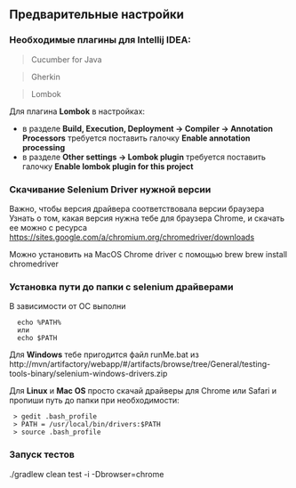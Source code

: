 

Предварительные настройки
-------------------------

### Необходимые плагины для Intellij IDEA:

 > Cucumber for Java

 > Gherkin

 > Lombok

Для плагина **Lombok** в настройках:

* в разделе **Build, Execution, Deployment -> Compiler -> Annotation Processors**
требуется поставить галочку **Enable annotation processing**
* в разделе **Other settings -> Lombok plugin**
требуется поставить галочку **Enable lombok plugin for this project**

### Скачивание Selenium Driver нужной версии

Важно, чтобы версия драйвера соответствовала версии браузера
Узнать о том, какая версия нужна тебе для браузера Chrome, и скачать ее можно с ресурса https://sites.google.com/a/chromium.org/chromedriver/downloads

Можно установить на MacOS Chrome driver с помощью brew
brew install chromedriver

### Установка пути до папки с selenium  драйверами

В зависимости от ОС выполни
```
  echo %PATH%
  или
  echo $PATH
```

 Для **Windows** тебе пригодится файл runMe.bat из http://mvn/artifactory/webapp/#/artifacts/browse/tree/General/testing-tools-binary/selenium-windows-drivers.zip

 Для **Linux**  и **Mac OS**  просто скачай драйверы для Chrome или Safari и пропиши путь до папки при необходимости:
 ```
  > gedit .bash_profile
  > PATH = /usr/local/bin/drivers:$PATH
  > source .bash_profile
 ```
### Запуск тестов

./gradlew clean test -i -Dbrowser=chrome


